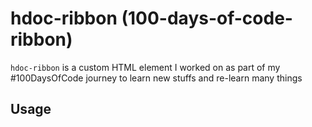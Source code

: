 # hdoc-ribbon (100-days-of-code-ribbon)

`hdoc-ribbon` is a custom HTML element I worked on as part of my #100DaysOfCode journey to learn
new stuffs and re-learn many things

## Usage
